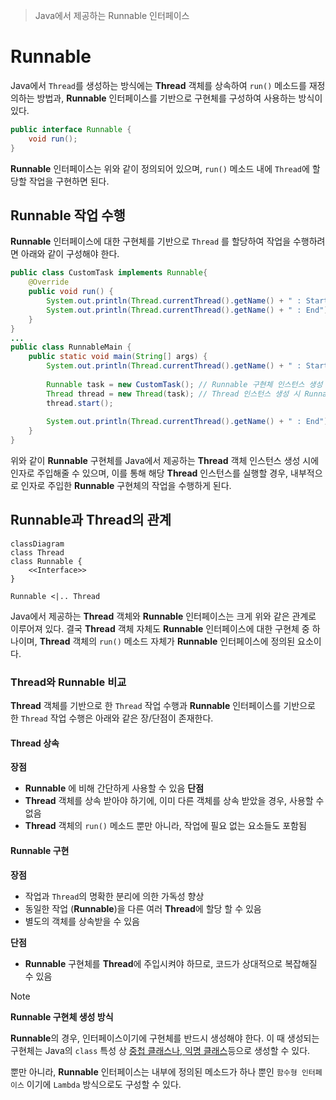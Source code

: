 > Java에서 제공하는 Runnable 인터페이스

# Runnable
Java에서 `Thread`를 생성하는 방식에는 **Thread** 객체를 상속하여 `run()` 메소드를 재정의하는 방법과, **Runnable** 인터페이스를 기반으로 구현체를 구성하여 사용하는 방식이 있다.

```java
public interface Runnable {  
    void run();  
}
```

**Runnable** 인터페이스는 위와 같이 정의되어 있으며, `run()` 메소드 내에 `Thread`에 할당할 작업을 구현하면 된다.
## Runnable 작업 수행
**Runnable** 인터페이스에 대한 구현체를 기반으로 `Thread` 를 할당하여 작업을 수행하려면 아래와 같이 구성해야 한다.
```java
public class CustomTask implements Runnable{  
    @Override  
    public void run() {  
        System.out.println(Thread.currentThread().getName() + " : Start");  
        System.out.println(Thread.currentThread().getName() + " : End");  
    }  
}
...
public class RunnableMain {  
    public static void main(String[] args) {  
        System.out.println(Thread.currentThread().getName() + " : Start");  
  
        Runnable task = new CustomTask(); // Runnable 구현체 인스턴스 생성
        Thread thread = new Thread(task); // Thread 인스턴스 생성 시 Runnable 인스턴스 주입
        thread.start();  
  
        System.out.println(Thread.currentThread().getName() + " : End");  
    }  
}
```

위와 같이 **Runnable** 구현체를 Java에서 제공하는 **Thread** 객체 인스턴스 생성 시에 인자로 주입해줄 수 있으며, 이를 통해 해당 **Thread** 인스턴스를 실행할 경우, 내부적으로 인자로 주입한 **Runnable** 구현체의 작업을 수행하게 된다.

## Runnable과 Thread의 관계
```mermaid
classDiagram
class Thread
class Runnable {
    <<Interface>>
}

Runnable <|.. Thread
```

Java에서 제공하는 **Thread** 객체와 **Runnable** 인터페이스는 크게 위와 같은 관계로 이루어져 있다. 결국 **Thread** 객체 자체도 **Runnable** 인터페이스에 대한 구현체 중 하나이며, **Thread** 객체의 `run()` 메소드 자체가 **Runnable** 인터페이스에 정의된 요소이다.

### Thread와 Runnable 비교
**Thread** 객체를 기반으로 한 `Thread` 작업 수행과 **Runnable** 인터페이스를 기반으로 한 `Thread` 작업 수행은 아래와 같은 장/단점이 존재한다.

#### Thread 상속
**장점** 
- **Runnable** 에 비해 간단하게 사용할 수 있음
**단점**
- **Thread** 객체를 상속 받아야 하기에, 이미 다른 객체를 상속 받았을 경우, 사용할 수 없음
- **Thread** 객체의 `run()` 메소드 뿐만 아니라, 작업에 필요 없는 요소들도 포함됨

#### Runnable 구현
**장점**
- 작업과 `Thread`의 명확한 분리에 의한 가독성 향상
- 동일한 작업 (**Runnable**)을 다른 여러 **Thread**에 할당 할 수 있음
- 별도의 객체를 상속받을 수 있음

**단점**
- **Runnable** 구현체를 **Thread**에 주입시켜야 하므로, 코드가 상대적으로 복잡해질 수 있음

> [!NOTE]
> **Runnable 구현체 생성 방식**
> 
> **Runnable**의 경우, 인터페이스이기에 구현체를 반드시 생성해야 한다. 이 때 생성되는 구현체는 Java의 `class` 특성 상 [중첩 클래스나, 익명 클래스](../BasicJava/7.%20Nested%20Class%20and%20Inner%20Class.md)등으로 생성할 수 있다.
> 
> 뿐만 아니라, **Runnable** 인터페이스는 내부에 정의된 메소드가 하나 뿐인 `함수형 인터페이스` 이기에 `Lambda` 방식으로도 구성할 수 있다.
